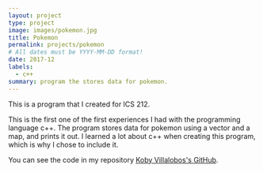 ```yaml
---
layout: project
type: project
image: images/pokemon.jpg
title: Pokemon
permalink: projects/pokemon
# All dates must be YYYY-MM-DD format!
date: 2017-12
labels:
  - c++
summary: program the stores data for pokemon.
---
```


This is a program that I created for ICS 212.

This is the first one of the first experiences I had with the programming language c++. The program stores data for pokemon using a vector and a map, and prints it out. I learned a lot about c++ when creating this program, which is why I chose to include it.


You can see the code in my repository [Koby Villalobos's GitHub](https://github.com/koby-villalobos/pokemon).
